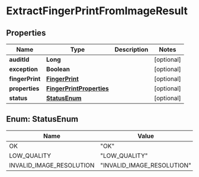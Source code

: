 
# ExtractFingerPrintFromImageResult

## Properties
Name | Type | Description | Notes
------------ | ------------- | ------------- | -------------
**auditId** | **Long** |  |  [optional]
**exception** | **Boolean** |  |  [optional]
**fingerPrint** | [**FingerPrint**](FingerPrint.md) |  |  [optional]
**properties** | [**FingerPrintProperties**](FingerPrintProperties.md) |  |  [optional]
**status** | [**StatusEnum**](#StatusEnum) |  |  [optional]


<a name="StatusEnum"></a>
## Enum: StatusEnum
Name | Value
---- | -----
OK | &quot;OK&quot;
LOW_QUALITY | &quot;LOW_QUALITY&quot;
INVALID_IMAGE_RESOLUTION | &quot;INVALID_IMAGE_RESOLUTION&quot;



